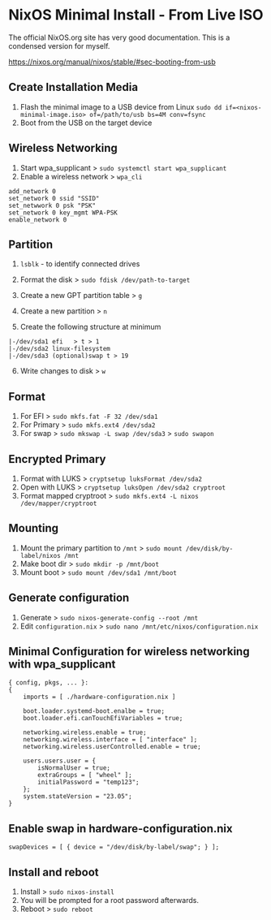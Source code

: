 # NixOS Minimal Install - From Live ISO

The official NixOS.org site has very good documentation. This is a condensed version for myself.

https://nixos.org/manual/nixos/stable/#sec-booting-from-usb

## Create Installation Media
1. Flash the minimal image to a USB device from Linux
`sudo dd if=<nixos-minimal-image.iso> of=/path/to/usb bs=4M conv=fsync`
2. Boot from the USB on the target device
## Wireless Networking
1. Start wpa_supplicant > `sudo systemctl start wpa_supplicant`
2. Enable a wireless network > `wpa_cli`
```
add_network 0
set_network 0 ssid "SSID"
set_netwwork 0 psk "PSK"
set_network 0 key_mgmt WPA-PSK
enable_network 0
```
## Partition
1. `lsblk` - to identify connected drives
2. Format the disk > `sudo fdisk /dev/path-to-target`

3. Create a new GPT partition table > `g`
4. Create a new partition > `n`
5. Create the following structure at minimum
```
|-/dev/sda1 efi   > t > 1
|-/dev/sda2 linux-filesystem 
|-/dev/sda3 (optional)swap t > 19
```
6. Write changes to disk > `w`
## Format
1. For EFI > `sudo mkfs.fat -F 32 /dev/sda1`
2. For Primary > `sudo mkfs.ext4 /dev/sda2`
3. For swap > `sudo mkswap -L swap /dev/sda3` > `sudo swapon`
## Encrypted Primary
1. Format with LUKS > `cryptsetup luksFormat /dev/sda2`
2. Open with LUKS > `cryptsetup luksOpen /dev/sda2 cryptroot`
3. Format mapped cryptroot > `sudo mkfs.ext4 -L nixos /dev/mapper/cryptroot`
## Mounting
1. Mount the primary partition to `/mnt` > `sudo mount /dev/disk/by-label/nixos /mnt`
2. Make boot dir > `sudo mkdir -p /mnt/boot`
3. Mount boot > `sudo mount /dev/sda1 /mnt/boot`
## Generate configuration
1. Generate > `sudo nixos-generate-config --root /mnt`
2. Edit `configuration.nix` > `sudo nano /mnt/etc/nixos/configuration.nix`

## Minimal Configuration for wireless networking with wpa_supplicant
```
{ config, pkgs, ... }:
{
	imports = [ ./hardware-configuration.nix ]
	
	boot.loader.systemd-boot.enalbe = true;
	boot.loader.efi.canTouchEfiVariables = true;

	networking.wireless.enable = true;
	networking.wireless.interface = [ "interface" ];
	networking.wireless.userControlled.enable = true;

	users.users.user = {
		isNormalUser = true;
		extraGroups = [ "wheel" ];
		initialPassword = "temp123";	
	};
	system.stateVersion = "23.05";
}
```
## Enable swap in hardware-configuration.nix
```
swapDevices = [ { device = "/dev/disk/by-label/swap"; } ];
```
## Install and reboot
1. Install > `sudo nixos-install`
2. You will be prompted for a root password afterwards.
3. Reboot > `sudo reboot`
